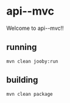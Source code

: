 # api--mvc

Welcome to api--mvc!!

## running

    mvn clean jooby:run

## building

    mvn clean package

